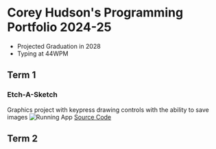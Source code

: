 # Corey Hudson's Programming Portfolio 2024-25
* Projected Graduation in 2028
* Typing at 44WPM
## Term 1
### Etch-A-Sketch
Graphics project with keypress drawing controls with the ability to save images
![Running App]()
[Source Code]()
## Term 2
